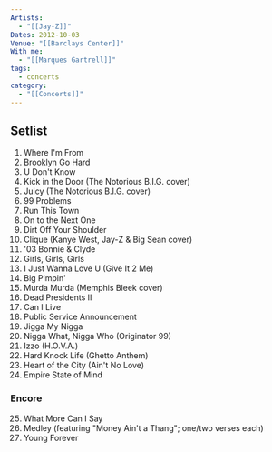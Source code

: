 ```yaml
---
Artists:
  - "[[Jay-Z]]"
Dates: 2012-10-03
Venue: "[[Barclays Center]]"
With me:
  - "[[Marques Gartrell]]"
tags:
  - concerts
category:
  - "[[Concerts]]"
---
```


## Setlist

1. Where I'm From
2. Brooklyn Go Hard
3. U Don't Know
4. Kick in the Door (The Notorious B.I.G. cover)
5. Juicy (The Notorious B.I.G. cover)
6. 99 Problems
7. Run This Town
8. On to the Next One
9. Dirt Off Your Shoulder
10. Clique (Kanye West, Jay-Z & Big Sean cover)
11. '03 Bonnie & Clyde
12. Girls, Girls, Girls
13. I Just Wanna Love U (Give It 2 Me)
14. Big Pimpin'
15. Murda Murda (Memphis Bleek cover)
16. Dead Presidents II
17. Can I Live
18. Public Service Announcement
19. Jigga My Nigga
20. Nigga What, Nigga Who (Originator 99)
21. Izzo (H.O.V.A.)
22. Hard Knock Life (Ghetto Anthem)
23. Heart of the City (Ain't No Love)
24. Empire State of Mind

### Encore
25. What More Can I Say
26. Medley (featuring "Money Ain't a Thang"; one/two verses each)
27. Young Forever
